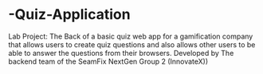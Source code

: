 # -Quiz-Application
Lab Project: The Back of a basic quiz web app for a gamification company that allows users to create quiz questions and also allows other users to be able to answer the questions from their browsers. Developed by The backend team of the SeamFix NextGen Group 2 (InnovateX))
